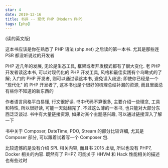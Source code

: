 ```yaml
---
star: 4
date: 2019-12-16
title: 书评 -- 现代 PHP (Modern PHP)
tags: [php]
---
```


(读的英文版)

这本书应该是你在熟悉了 PHP 语法 (php.net) 之后读的第一本书. 尤其是那些连 PSR 都没听说过的开发者

PHP 近几年的发展, 无论是生态工具, 框架或者开发模式都有了很大变化. 老 PHP 开发者读这本书, 可以对现代化的 PHP 开发工具, 风格和最佳实践有个鸟瞰式的了解; 入门的 PHP 开发者, 则可以通过读这本书, 避免误入歧途; 即使你已经是一个 "现代化" 的 PHP 开发者了, 这本书也是个很好的梳理总结补漏的资源, 而且里面总有些你不知道的新东西的

作者语言风格平白易懂, 行文很好读. 书中代码不算很多, 主要介绍一些理念, 工具和特性, 所以很好读, 可能一天就翻完了.
不过这么薄的一本书, 也只能对大部分东西泛泛谈过. 书中有大量链接资源, 如果对某个主题感兴趣, 可以通过链接深入了解一下

书中关于 Composer, DateTime, PDO, Stream 的部分比较详细, 尤其是 Composer 部分, 可以跟着试着写一个 Composer 包.

比较遗憾的是没有介绍 SPL 相关内容, 而且书 2015 出版, 所以也没有 PHP7, Docker 相关的内容. 既然有了 PHP7, 可能关于 HHVM 和 Hack 性能相关的描述也有些过时